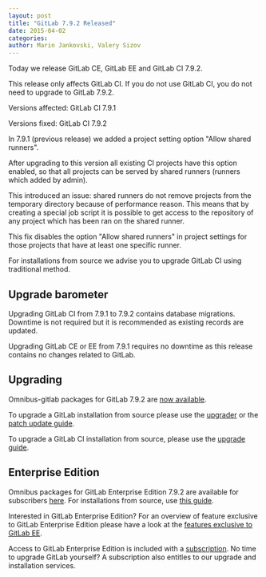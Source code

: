 ```yaml
---
layout: post
title: "GitLab 7.9.2 Released"
date: 2015-04-02
categories:
author: Marin Jankovski, Valery Sizov
---
```


Today we release GitLab CE, GitLab EE and GitLab CI 7.9.2.

This release only affects GitLab CI. If you do not use GitLab CI, you do not need to upgrade to GitLab 7.9.2.

Versions affected: GitLab CI 7.9.1

Versions fixed: GitLab CI 7.9.2

In 7.9.1 (previous release) we added a project setting option "Allow shared runners".

After upgrading to this version all existing CI projects have this option enabled, so that all projects can be served by shared runners (runners which added by admin).

This introduced an issue: shared runners do not remove projects from the temporary directory because of performance reason. This means that by creating a special job script it is possible to get access to the repository of any project which has been ran on the shared runner.

This fix disables the option "Allow shared runners" in project settings for those projects that have at least one specific runner.

For installations from source we advise you to upgrade GitLab CI using traditional method.


<!-- more -->

## Upgrade barometer

Upgrading GitLab CI from 7.9.1 to 7.9.2 contains database migrations. Downtime is not required but it is recommended as existing records are updated.

Upgrading GitLab CE or EE from 7.9.1 requires no downtime as this release contains no changes related to GitLab.

## Upgrading

Omnibus-gitlab packages for GitLab 7.9.2 are [now available](https://about.gitlab.com/downloads/).

To upgrade a GitLab installation from source please use the
[upgrader](http://doc.gitlab.com/ce/update/upgrader.html) or the [patch update
guide](http://doc.gitlab.com/ce/update/patch_versions.html).

To upgrade a GitLab CI installation from source, please use the [upgrade guide](https://gitlab.com/gitlab-org/gitlab-ci/blob/master/doc/update/patch_versions.md).

## Enterprise Edition

Omnibus packages for GitLab Enterprise Edition 7.9.2 are available for subscribers [here](https://gitlab.com/subscribers/gitlab-ee/blob/master/doc/install/packages.md). For installations from source, use [this guide](https://gitlab.com/subscribers/gitlab-ee/blob/master/doc/update/patch_versions.md).

Interested in GitLab Enterprise Edition?
For an overview of feature exclusive to GitLab Enterprise Edition please have a look at the [features exclusive to GitLab EE](http://about.gitlab.com/features/#enterprise).

Access to GitLab Enterprise Edition is included with a [subscription](http://www.gitlab.com/subscription/).
No time to upgrade GitLab yourself?
A subscription also entitles to our upgrade and installation services.
